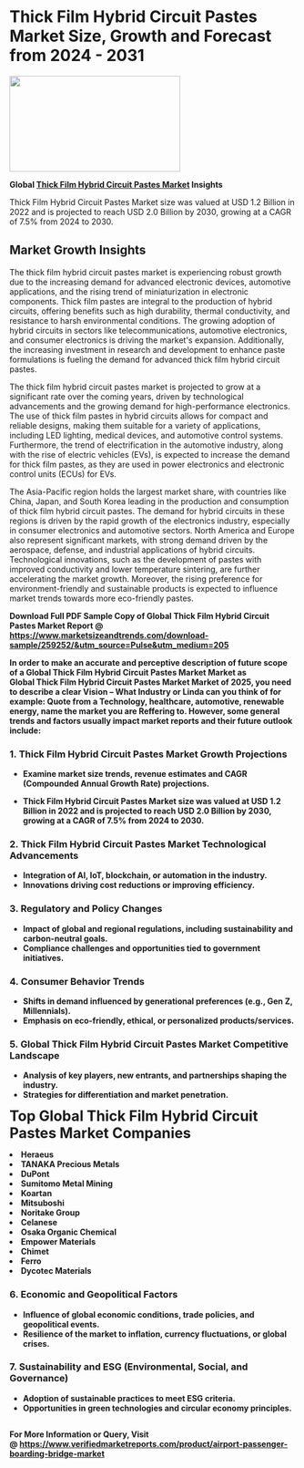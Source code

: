 <H1>Thick Film Hybrid Circuit Pastes Market Size, Growth and Forecast from 2024 - 2031</H1><img class="aligncenter size-medium wp-image-584254" src="https://thirdeyenews.in/wp-content/uploads/2024/09/Global-Market-Research-300x168.jpeg" alt="" width="300" height="168" /><p><strong>Global&nbsp;<a href="https://www.marketsizeandtrends.com/download-sample/259252/&amp;utm_source=Pulse&amp;utm_medium=205">Thick Film Hybrid Circuit Pastes Market</a> Insights</strong></p><p>Thick Film Hybrid Circuit Pastes Market size was valued at USD 1.2 Billion in 2022 and is projected to reach USD 2.0 Billion by 2030, growing at a CAGR of 7.5% from 2024 to 2030.</p><p><h2>Market Growth Insights</h2> <p>The thick film hybrid circuit pastes market is experiencing robust growth due to the increasing demand for advanced electronic devices, automotive applications, and the rising trend of miniaturization in electronic components. Thick film pastes are integral to the production of hybrid circuits, offering benefits such as high durability, thermal conductivity, and resistance to harsh environmental conditions. The growing adoption of hybrid circuits in sectors like telecommunications, automotive electronics, and consumer electronics is driving the market's expansion. Additionally, the increasing investment in research and development to enhance paste formulations is fueling the demand for advanced thick film hybrid circuit pastes.</p> <p><strong></strong></p> <p>The thick film hybrid circuit pastes market is projected to grow at a significant rate over the coming years, driven by technological advancements and the growing demand for high-performance electronics. The use of thick film pastes in hybrid circuits allows for compact and reliable designs, making them suitable for a variety of applications, including LED lighting, medical devices, and automotive control systems. Furthermore, the trend of electrification in the automotive industry, along with the rise of electric vehicles (EVs), is expected to increase the demand for thick film pastes, as they are used in power electronics and electronic control units (ECUs) for EVs.</p> <p>The Asia-Pacific region holds the largest market share, with countries like China, Japan, and South Korea leading in the production and consumption of thick film hybrid circuit pastes. The demand for hybrid circuits in these regions is driven by the rapid growth of the electronics industry, especially in consumer electronics and automotive sectors. North America and Europe also represent significant markets, with strong demand driven by the aerospace, defense, and industrial applications of hybrid circuits. Technological innovations, such as the development of pastes with improved conductivity and lower temperature sintering, are further accelerating the market growth. Moreover, the rising preference for environment-friendly and sustainable products is expected to influence market trends towards more eco-friendly pastes. <p><strong></p><p><span class=""><strong>Download Full PDF Sample Copy of Global Thick Film Hybrid Circuit Pastes Market Report</strong> @ <a href="https://www.marketsizeandtrends.com/download-sample/259252/&amp;utm_source=Pulse&amp;utm_medium=205" target="_blank">https://www.marketsizeandtrends.com/download-sample/259252/&amp;utm_source=Pulse&amp;utm_medium=205</a></span></p><p>In order to make an accurate and perceptive description of future scope of a Global&nbsp;Thick Film Hybrid Circuit Pastes Market Market as Global&nbsp;Thick Film Hybrid Circuit Pastes Market Market of 2025, you need to describe a clear Vision &ndash; What Industry or Linda can you think of for example: Quote from a Technology, healthcare, automotive, renewable energy, name the market you are Reffering to. However, some general trends and factors usually impact market reports and their future outlook include:</p><h3>1.&nbsp;<strong>Thick Film Hybrid Circuit Pastes Market Growth Projections</strong></h3><ul><li>Examine market size trends, revenue estimates and CAGR (Compounded Annual Growth Rate) projections.</li><li><p>Thick Film Hybrid Circuit Pastes Market size was valued at USD 1.2 Billion in 2022 and is projected to reach USD 2.0 Billion by 2030, growing at a CAGR of 7.5% from 2024 to 2030.</p></li></ul><h3>2.&nbsp;<strong>Thick Film Hybrid Circuit Pastes Market Technological Advancements</strong></h3><ul><li>Integration of AI, IoT, blockchain, or automation in the industry.</li><li>Innovations driving cost reductions or improving efficiency.</li></ul><h3>3.&nbsp;<strong>Regulatory and Policy Changes</strong></h3><ul><li>Impact of global and regional regulations, including sustainability and carbon-neutral goals.</li><li>Compliance challenges and opportunities tied to government initiatives.</li></ul><h3>4.&nbsp;<strong>Consumer Behavior Trends</strong></h3><ul><li>Shifts in demand influenced by generational preferences (e.g., Gen Z, Millennials).</li><li>Emphasis on eco-friendly, ethical, or personalized products/services.</li></ul><h3>5.&nbsp;<strong>Global Thick Film Hybrid Circuit Pastes Market Competitive Landscape</strong></h3><ul><li>Analysis of key players, new entrants, and partnerships shaping the industry.</li><li>Strategies for differentiation and market penetration.</li></ul><p data-pm-slice="1 1 []"><span style="color: inherit; font-family: inherit; font-size: 25px;">Top Global Thick Film Hybrid Circuit Pastes Market Companies</span></p><div class="" data-test-id=""><p><li>Heraeus</li><li> TANAKA Precious Metals</li><li> DuPont</li><li> Sumitomo Metal Mining</li><li> Koartan</li><li> Mitsuboshi</li><li> Noritake Group</li><li> Celanese</li><li> Osaka Organic Chemical</li><li> Empower Materials</li><li> Chimet</li><li> Ferro</li><li> Dycotec Materials</li></p></div><h3>6.&nbsp;<strong>Economic and Geopolitical Factors</strong></h3><ul><li>Influence of global economic conditions, trade policies, and geopolitical events.</li><li>Resilience of the market to inflation, currency fluctuations, or global crises.</li></ul><h3>7.&nbsp;<strong>Sustainability and ESG (Environmental, Social, and Governance)</strong></h3><ul><li>Adoption of sustainable practices to meet ESG criteria.</li><li>Opportunities in green technologies and circular economy principles.</li></ul><h2><strong style="font-size: 14px;">For More Information or Query, Visit @&nbsp;</strong><a style="background-color: #ffffff; font-size: 14px;" href="https://www.marketsizeandtrends.com/report/thick-film-hybrid-circuit-pastes-market/" target="_blank">https://www.verifiedmarketreports.com/product/airport-passenger-boarding-bridge-market</a></h2>
